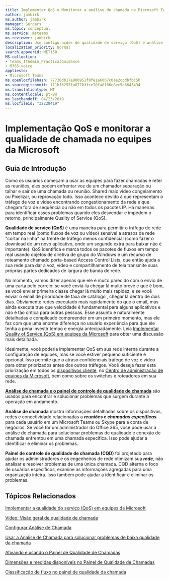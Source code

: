 ```yaml
---
title: Implementar QoS e Monitorar a análise de chamada no Microsoft Teams
author: jambirk
ms.author: jambirk
manager: Serdars
ms.topic: conceptual
ms.service: msteams
ms.reviewer: jambirk
description: Use configurações de qualidade de serviço (QoS) e análise de chamada e painel de controle de qualidade de chamada no Microsoft Teams.
localization_priority: Normal
search.appverid: MET150
MS.collection:
- Teams_ITAdmin_PracticalGuidance
- M365-voice
appliesto:
- Microsoft Teams
ms.openlocfilehash: 77730db17e900951f0fe1a60b7c0ae2ccdbfbc5b
ms.sourcegitcommit: 111bf6255fa877b3fce70fa8166e8ec5a6643434
ms.translationtype: MT
ms.contentlocale: pt-BR
ms.lasthandoff: 04/23/2019
ms.locfileid: "32228419"
---
```

# <a name="implement-qos-and-monitor-call-quality-in-microsoft-teams"></a>Implementação QoS e monitorar a qualidade de chamada no equipes da Microsoft

## <a name="get-started"></a>Guia de Introdução

Como os usuários começam a usar as equipes para fazer chamadas e reter as reuniões, eles podem enfrentar voz de um chamador separação ou talhar e sair de uma chamada ou reunião. Shared maio vídeo congelamento ou Pixelizar, ou reprovação todo. Isso acontece devido à que representam o tráfego de voz e vídeo encontrando congestionamento da rede e que chegam fora de sequência ou não em todos os pacotes IP. Há maneiras para identificar esses problemas quando eles desvendar e impedem o retorno, principalmente Quality of Service (QoS).

**Qualidade de serviço (QoS)** é uma maneira para permitir o tráfego de rede em tempo real (como fluxos de voz ou vídeo) sensível a atrasos de rede "cortar na linha" na frente de tráfego menos confidencial (como fazer o download de um novo aplicativo, onde um segundo extra para baixar não é importante). QoS identifica e marca todos os pacotes de fluxos em tempo real usando objetos de diretiva de grupo do Windows e um recurso de roteamento chamado porta-based Access Control Lists, que então ajuda a sua rede para dar a voz, vídeo e compartilhamento de tela transmite suas próprias partes dedicados de largura de banda de rede.

 No momento, vamos dizer apenas que ele é muito parecido com o envio de uma carta pelo correio: se você enviá-la chegar lá muito breve e que é bom, se você enviar primeira classe chegar lá muito mais rapidez, e se você enviar o email de prioridade de taxa de catálogo , chegar lá dentro de dois dias. Obviamente redes executado mais rapidamente do que o email, mas ainda executa true que velocidade é fundamental para alguns aplicativos e não é tão crítica para outras pessoas. Esse assunto é naturalmente detalhadas e complicado compreender em um primeiro momento, mas ele faz com que uma enorme diferença no usuário experiência para que ele tenha a pena investir tempo e energia antecipadamente. Leia [Implementar Quality of Service (QoS) em equipes da Microsoft](QoS-in-Teams.md) para obter uma discussão mais detalhada.

Idealmente, você poderia implementar QoS em sua rede interna durante a configuração de equipes, mas se você estiver pequeno suficiente é opcional. Isso permite que o atraso confidenciais tráfego de voz e vídeo para obter priorizados antes dos outros tráfegos. Você deseja fazer esta priorização em todos os [dispositivos cliente](QoS-in-Teams-clients.md), no [Centro de administração de equipes da Microsoft](meeting-settings-in-teams.md#set-how-you-want-to-handle-real-time-media-traffic-for-teams-meetings), bem como sobre os switches e roteadores em sua rede.

[**Análise de chamada e o painel de controle de qualidade de chamada**](difference-between-call-analytics-and-call-quality-dashboard.md) são usados para encontrar e solucionar problemas que surgem durante a operação em andamento.  

**Análise de chamada** mostra informações detalhadas sobre os dispositivos, redes e conectividade relacionadas a ***reuniões e chamadas específicas*** para cada usuário em um Microsoft Teams ou Skype para a conta de negócios. Se você for um administrador do Office 365, você pode usar a análise de chamada para solucionar problemas de qualidade e conexão de chamada enfrentou em uma chamada específica. Isso pode ajudar a identificar e eliminar os problemas.

**Painel de controle de qualidade de chamada (CQD)** foi projetado para ajudar os administradores e os engenheiros de rede otimizam sua ***rede***, não analisar e resolver problemas de uma única chamada. CQD alterna o foco de usuários específicos, examine as informações agregadas para uma organização inteira. Isso também pode ajudar a identificar e eliminar os problemas.

## <a name="related-topics"></a>Tópicos Relacionados

[Implementar a qualidade do serviço (QoS) em equipes da Microsoft](QoS-in-Teams.md)

[Vídeo: Visão geral de qualidade de chamada](https://aka.ms/teams-quality)

[Configurar Análise de Chamada](set-up-call-analytics.md)

[Usar a Análise de Chamada para solucionar problemas de baixa qualidade da chamada](use-call-analytics-to-troubleshoot-poor-call-quality.md)

[Ativando e usando o Painel de Qualidade de Chamadas](turning-on-and-using-call-quality-dashboard.md)

[Dimensões e medidas disponíveis no Painel de Qualidade de Chamadas](dimensions-and-measures-available-in-call-quality-dashboard.md)

[Classificação de fluxo no painel de qualidade da chamada](stream-classification-in-call-quality-dashboard.md)